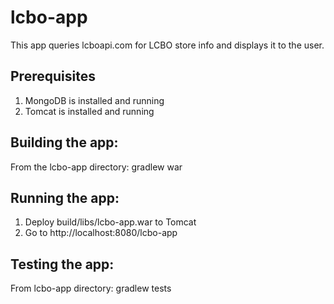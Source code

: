 # lcbo-app

This app queries lcboapi.com for LCBO store info and displays it to the user.


## Prerequisites

1. MongoDB is installed and running
2. Tomcat is installed and running


## Building the app:

From the lcbo-app directory: gradlew war


## Running the app:

1. Deploy build/libs/lcbo-app.war to Tomcat
2. Go to http://localhost:8080/lcbo-app


## Testing the app:

From lcbo-app directory: gradlew tests
